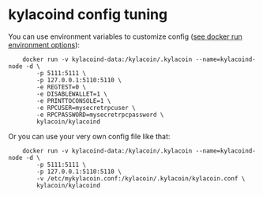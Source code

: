 kylacoind config tuning
======================

You can use environment variables to customize config ([see docker run environment options](https://docs.docker.com/engine/reference/run/#/env-environment-variables)):

        docker run -v kylacoind-data:/kylacoin/.kylacoin --name=kylacoind-node -d \
            -p 5111:5111 \
            -p 127.0.0.1:5110:5110 \
            -e REGTEST=0 \
            -e DISABLEWALLET=1 \
            -e PRINTTOCONSOLE=1 \
            -e RPCUSER=mysecretrpcuser \
            -e RPCPASSWORD=mysecretrpcpassword \
            kylacoin/kylacoind

Or you can use your very own config file like that:

        docker run -v kylacoind-data:/kylacoin/.kylacoin --name=kylacoind-node -d \
            -p 5111:5111 \
            -p 127.0.0.1:5110:5110 \
            -v /etc/mykylacoin.conf:/kylacoin/.kylacoin/kylacoin.conf \
            kylacoin/kylacoind
